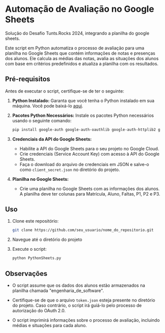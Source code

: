 # Automação de Avaliação no Google Sheets
Solução do Desafio Tunts.Rocks 2024, integrando a planilha do google sheets.

Este script em Python automatiza o processo de avaliação para uma planilha no Google Sheets que contém informações de notas e presenças dos alunos. Ele calcula as médias das notas, avalia as situações dos alunos com base em critérios predefinidos e atualiza a planilha com os resultados.

## Pré-requisitos

Antes de executar o script, certifique-se de ter o seguinte:

1. **Python Instalado:** Garanta que você tenha o Python instalado em sua máquina. Você pode baixá-lo [aqui](https://www.python.org/downloads/).

2. **Pacotes Python Necessários:** Instale os pacotes Python necessários usando o seguinte comando:

    ```bash
    pip install google-auth google-auth-oauthlib google-auth-httplib2 google-api-python-client
    ```

3. **Credenciais da API do Google Sheets:**

   - Habilite a API do Google Sheets para o seu projeto no Google Cloud.
   - Crie credenciais (Service Account Key) com acesso à API do Google Sheets.
   - Faça o download do arquivo de credenciais em JSON e salve-o como `client_secret.json` no diretório do projeto.

4. **Planilha no Google Sheets:**

   - Crie uma planilha no Google Sheets com as informações dos alunos. A planilha deve ter colunas para Matrícula, Aluno, Faltas, P1, P2 e P3.

## Uso

1. Clone este repositório:

    ```bash
    git clone https://github.com/seu_usuario/nome_do_repositorio.git
    ```

2. Navegue até o diretório do projeto
   
3. Execute o script:

    ```bash
    python PythonSheets.py
    ```

## Observações

- O script assume que os dados dos alunos estão armazenados na planilha chamada "engenharia_de_software".

- Certifique-se de que o arquivo `token.json` esteja presente no diretório do projeto. Caso contrário, o script irá guiá-lo pelo processo de autorização do OAuth 2.0.

- O script imprimirá informações sobre o processo de avaliação, incluindo médias e situações para cada aluno.
  
